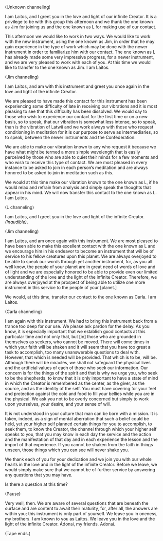 <p class="channel-type">(Unknown channeling)</p>
<p>I am Laitos, and I greet you in the love and light of our infinite Creator. It is a privilege to be with this group this afternoon and we thank the one known as Jim for joining us and the one known as L for making use of our contact.</p>
<p>This afternoon we would like to work in two ways. We would like to work with the new instrument, using the one known as Jim, in order that he may gain experience in the type of work which may be done with the newer instrument in order to familiarize him with our contact. The one known as L has already made some very impressive progress, for a newer instrument, and we are very pleased to work with each of you. At this time we would like to transfer to the one known as Jim. I am Laitos.</p>
<p class="channel-type">(Jim channeling)</p>
<p>I am Laitos, and am with this instrument and greet you once again in the love and light of the infinite Creator.</p>
<p>We are pleased to have made this contact for this instrument has been experiencing some difficulty of late in receiving our vibrations and it is most pleasing to see that this difficulty has been dissolved. We would say to those who wish to experience our contact for the first time or on a new basis, so to speak, that our vibration is somewhat less intense, so to speak, than is the vibration of Latwii and we work always with those who request conditioning in meditation for it is our purpose to serve as intermediaries, so to speak, between the newer instruments and the Confederation.</p>
<p>We are able to make our vibration known to any who request it because we have what might be termed a more simple wavelength that is easily perceived by those who are able to quiet their minds for a few moments and who wish to receive this type of contact. We are most pleased in every instance to be asked to join in each person’s meditation and are always honored to be asked to join in meditation such as this.</p>
<p>We would at this time make our vibration known to the one known as L, if he would relax and refrain from analysis and simply speak the thoughts that appear in his mind. We will now transfer this contact to the one known as L. I am Laitos.</p>
<p class="channel-type">(L channeling)</p>
<p>I am Laitos, and I greet you in the love and light of the infinite Creator. <em>(Inaudible)</em>.</p>
<p class="channel-type">(Jim channeling)</p>
<p>I am Laitos, and am once again with this instrument. We are most pleased to have been able to make this excellent contact with the one known as L and we encourage him in his endeavor to become an instrument that will be of service to his fellow creatures upon this planet. We are always overjoyed to be able to speak our words through yet another instrument, for, as you all well know, the people of your planet are in great need of words of love and of light and we are especially honored to be able to provide even our limited understanding of the love and the light of the infinite Creator. Therefore, we are always overjoyed at the prospect of being able to utilize one more instrument in this service to the people of your [planet.]</p>
<p>We would, at this time, transfer our contact to the one known as Carla. I am Laitos.</p>
<p class="channel-type">(Carla channeling)</p>
<p>I am again with this instrument. We had to bring this instrument back from a trance too deep for our use. We please ask pardon for the delay. As you know, it is especially important that we establish good contacts at this particular time and not only that, but [in] those who are grounded in themselves as seekers, who cannot be moved. There will come times in which your faith will be shaken and it will seem that you have too great a task to accomplish, too many unanswerable questions to deal with. However, that which is needed will be provided. That which is to be, will be. Although there will be miracles, we shall not safeguard the physical lives and the artificial values of each of those who seek our information. Our concern is for the things of the spirit and that is why we urge you, who seek to be the shepherds, to know that it is only important to have a state of mind in which the Creator is remembered as the center, as the giver, as the source, and as the identity of the self. You must have covering for your feet and protection against the cold and food to fill your bellies while you are in the physical. We ask you not to be overly concerned but simply to work upon yourselves, your desire, and your sense of will.</p>
<p>It is not understood in your culture that man can be born with a mission. It is taken, indeed, as a sign of mental aberration that such a belief could be held, yet your higher self planned certain things for you to accomplish, to seek them, to know the Creator, the channel through which your higher self speaks to you, that you may know in each day the service and the action and the manifestation of that day and in each experience the lesson and the import of that experience. If you cannot be shaken from the faith in things unseen, those things which you can see will never shake you.</p>
<p>We thank each of you for your dedication and we join you with our whole hearts in the love and in the light of the infinite Creator. Before we leave, we would simply make sure that we cannot be of further service by answering any questions that you may have.</p>
<p>Is there a question at this time?</p>
<p class="comment">(Pause)</p>
<p>Very well, then. We are aware of several questions that are beneath the surface and are content to await their maturity, for, after all, the answers are within you; this instrument is only part of yourself. We leave you in oneness, my brothers. I am known to you as Laitos. We leave you in the love and the light of the infinite Creator. Adonai, my friends. Adonai.</p>
<p class="comment">(Tape ends.)</p>